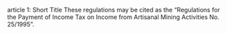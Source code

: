 article 1: Short Title
These regulations may be cited as the “Regulations for the Payment of Income Tax on Income from Artisanal Mining Activities No. 25&#x2F;1995”.
<ul>
</ul>